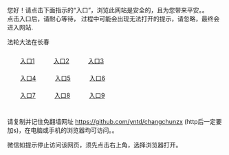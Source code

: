 您好！请点击下面指示的“入口”，浏览此网站是安全的，且为您带来平安。。 <br/>
点击入口后，请耐心等待， 过程中可能会出现无法打开的提示，请忽略，最终会进入网站. </br>

法轮大法在长春<br/>
<div style="padding:10px"><a style="margin:20px" target="_blank" href="https://dwz3bfyi6p3y5.cloudfront.net/2Qpsp?xkoehso" id="ccLink1" rel="nofollow">入口1</a> <a target="_blank" style="margin:20px" href="https://d2k7u2w9503l9q.cloudfront.net/2Qpsp?ggisjeg" id="ccLink2" rel="nofollow">入口2</a> <a style="margin:20px" target="_blank" href="https://d1vt11q1ve9l2u.cloudfront.net/2Qpsp?nhlqlzcu" id="ccLink3" rel="nofollow">入口3</a></div>

<div style="padding:10px" ><a style="margin:20px" target="_blank" href="https://dwz3bfyi6p3y5.cloudfront.net/2Qpsp?xkoehso" id="ccLink4" rel="nofollow">入口4</a> <a style="margin:20px" href="https://d2k7u2w9503l9q.cloudfront.net/2Qpsp?ggisjeg" target="_blank" id="ccLink5" rel="nofollow">入口5</a> <a style="margin:20px" href="https://d1vt11q1ve9l2u.cloudfront.net/2Qpsp?nhlqlzcu" target="_blank" id="ccLink6" rel="nofollow">入口6</a></div>

<div style="padding:10px"><a style="margin:20px" target="_blank" href="https://dwz3bfyi6p3y5.cloudfront.net/2Qpsp?xkoehso" id="ccLink7" rel="nofollow">入口7</a> <a style="margin:20px" href="https://d2k7u2w9503l9q.cloudfront.net/2Qpsp?ggisjeg" target="_blank" id="ccLink8" rel="nofollow">入口8</a> <a style="margin:20px" target="_blank" href="https://d1vt11q1ve9l2u.cloudfront.net/2Qpsp?nhlqlzcu" id="ccLink9" rel="nofollow">入口9</a></div>

<br/>



请复制并记住免翻墙网址 https://github.com/yntd/changchunzx (http后一定要加s)，在电脑或手机的浏览器均可访问。。<br/>

微信如提示停止访问该网页，须先点击右上角，选择浏览器打开。
